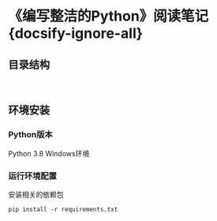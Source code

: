 # 《编写整洁的Python》阅读笔记{docsify-ignore-all}


## 目录结构
<pre>

</pre>

## 环境安装
### Python版本
Python 3.8 Windows环境

### 运行环境配置
安装相关的依赖包
```shell
pip install -r requirements.txt
```
